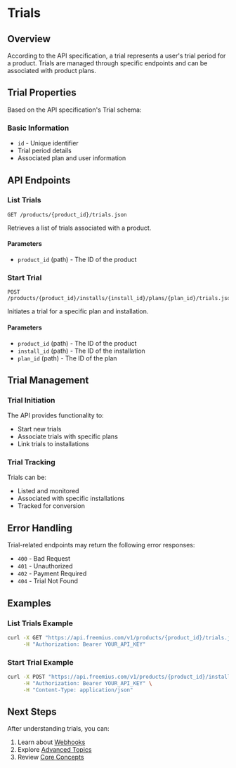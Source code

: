 # Trials

## Overview

According to the API specification, a trial represents a user's trial period for a product. Trials are managed through specific endpoints and can be associated with product plans.

## Trial Properties

Based on the API specification's Trial schema:

### Basic Information
- `id` - Unique identifier
- Trial period details
- Associated plan and user information

## API Endpoints

### List Trials

```http
GET /products/{product_id}/trials.json
```

Retrieves a list of trials associated with a product.

#### Parameters
- `product_id` (path) - The ID of the product

### Start Trial

```http
POST /products/{product_id}/installs/{install_id}/plans/{plan_id}/trials.json
```

Initiates a trial for a specific plan and installation.

#### Parameters
- `product_id` (path) - The ID of the product
- `install_id` (path) - The ID of the installation
- `plan_id` (path) - The ID of the plan

## Trial Management

### Trial Initiation
The API provides functionality to:
- Start new trials
- Associate trials with specific plans
- Link trials to installations

### Trial Tracking
Trials can be:
- Listed and monitored
- Associated with specific installations
- Tracked for conversion

## Error Handling

Trial-related endpoints may return the following error responses:
- `400` - Bad Request
- `401` - Unauthorized
- `402` - Payment Required
- `404` - Trial Not Found

## Examples

### List Trials Example

```bash
curl -X GET "https://api.freemius.com/v1/products/{product_id}/trials.json" \
     -H "Authorization: Bearer YOUR_API_KEY"
```

### Start Trial Example

```bash
curl -X POST "https://api.freemius.com/v1/products/{product_id}/installs/{install_id}/plans/{plan_id}/trials.json" \
     -H "Authorization: Bearer YOUR_API_KEY" \
     -H "Content-Type: application/json"
```

## Next Steps

After understanding trials, you can:
1. Learn about [Webhooks](13-webhooks.md)
2. Explore [Advanced Topics](14-advanced-topics.md)
3. Review [Core Concepts](03-core-concepts.md)
